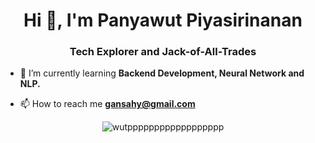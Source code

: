 <h1 align="center">Hi 👋, I'm Panyawut Piyasirinanan</h1>
<h3 align="center">Tech Explorer and Jack-of-All-Trades</h3>

- 🌱 I’m currently learning **Backend Development, Neural Network and NLP.**

- 📫 How to reach me **gansahy@gmail.com**

<p align="center"><img align="center" src="https://github-readme-streak-stats.herokuapp.com/?user=wutpppppppppppppppppp&theme=default" alt="wutpppppppppppppppppp" /></p>
